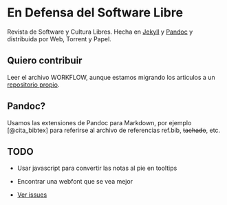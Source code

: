 En Defensa del Software Libre
=============================

Revista de Software y Cultura Libres. Hecha
en [Jekyll](http://jekyllrb.com/) y
[Pandoc](http://johnmacfarlane.net/pandoc/) y distribuida por Web,
Torrent y Papel.


## Quiero contribuir

Leer el archivo WORKFLOW, aunque estamos migrando los articulos a un
[repositorio propio](https://github.com/edsl/articulos).


## Pandoc?

Usamos las extensiones de Pandoc para Markdown, por ejemplo
[@cita_bibtex] para referirse al archivo de referencias ref.bib,
~~tachado~~, etc.


## TODO

* Usar javascript para convertir las notas al pie en tooltips

* Encontrar una webfont que se vea mejor

* [Ver issues](https://github.com/edsl/endefensadelsl.org/issues)
